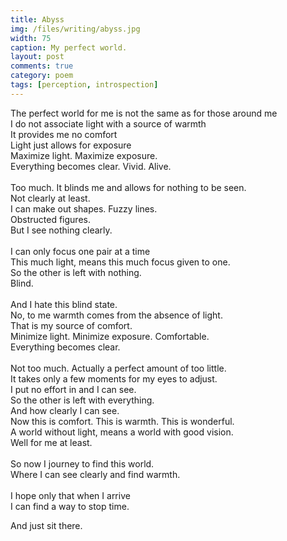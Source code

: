 ```yaml
---
title: Abyss
img: /files/writing/abyss.jpg
width: 75
caption: My perfect world.
layout: post
comments: true
category: poem
tags: [perception, introspection]
---
```


The perfect world for me is not the same as for those around me<br>
I do not associate light with a source of warmth<br>
It provides me no comfort<br>
Light just allows for exposure<br>
Maximize light. Maximize exposure.<br>
Everything becomes clear. Vivid. Alive.<br>
<br>
Too much. It blinds me and allows for nothing to be seen.<br>
Not clearly at least.<br>
I can make out shapes. Fuzzy lines.<br>
Obstructed figures.<br>
But I see nothing clearly.<br>
<br>
I can only focus one pair at a time<br>
This much light, means this much focus given to one.<br>
So the other is left with nothing.<br>
Blind. <br>
<br>
And I hate this blind state.<br>
No, to me warmth comes from the absence of light.<br>
That is my source of comfort.<br>
Minimize light. Minimize exposure. Comfortable.<br>
Everything becomes clear. <br>
<br>
Not too much. Actually a perfect amount of too little.<br>
It takes only a few moments for my eyes to adjust.<br>
I put no effort in and I can see.<br>
So the other is left with everything.<br>
And how clearly I can see.<br>
Now this is comfort. This is warmth. This is wonderful.<br>
A world without light, means a world with good vision.<br>
Well for me at least.<br>
<br>
So now I journey to find this world.<br>
Where I can see clearly and find warmth.<br>
<br>
I hope only that when I arrive<br>
I can find a way to stop time.<br>

And just sit there.
